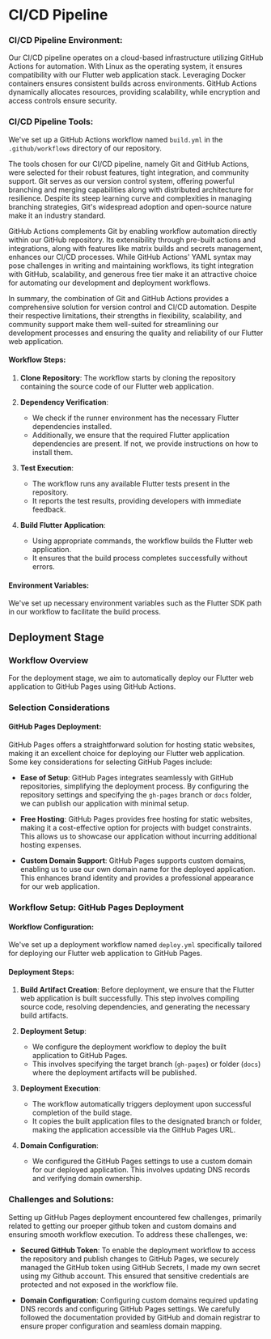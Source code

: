 # CI/CD Pipeline

### CI/CD Pipeline Environment:

Our CI/CD pipeline operates on a cloud-based infrastructure utilizing GitHub Actions for automation. With Linux as the operating system, it ensures compatibility with our Flutter web application stack. Leveraging Docker containers ensures consistent builds across environments. GitHub Actions dynamically allocates resources, providing scalability, while encryption and access controls ensure security. 

### CI/CD Pipeline Tools:

We've set up a GitHub Actions workflow named `build.yml` in the `.github/workflows` directory of our repository.

The tools chosen for our CI/CD pipeline, namely Git and GitHub Actions, were selected for their robust features, tight integration, and community support. Git serves as our version control system, offering powerful branching and merging capabilities along with distributed architecture for resilience. Despite its steep learning curve and complexities in managing branching strategies, Git's widespread adoption and open-source nature make it an industry standard.

GitHub Actions complements Git by enabling workflow automation directly within our GitHub repository. Its extensibility through pre-built actions and integrations, along with features like matrix builds and secrets management, enhances our CI/CD processes. While GitHub Actions' YAML syntax may pose challenges in writing and maintaining workflows, its tight integration with GitHub, scalability, and generous free tier make it an attractive choice for automating our development and deployment workflows.

In summary, the combination of Git and GitHub Actions provides a comprehensive solution for version control and CI/CD automation. Despite their respective limitations, their strengths in flexibility, scalability, and community support make them well-suited for streamlining our development processes and ensuring the quality and reliability of our Flutter web application.

#### Workflow Steps:

1. **Clone Repository**: The workflow starts by cloning the repository containing the source code of our Flutter web application.

2. **Dependency Verification**:
   - We check if the runner environment has the necessary Flutter dependencies installed.
   - Additionally, we ensure that the required Flutter application dependencies are present. If not, we provide instructions on how to install them.

3. **Test Execution**:
   - The workflow runs any available Flutter tests present in the repository.
   - It reports the test results, providing developers with immediate feedback.

4. **Build Flutter Application**:
   - Using appropriate commands, the workflow builds the Flutter web application.
   - It ensures that the build process completes successfully without errors.

#### Environment Variables:

We've set up necessary environment variables such as the Flutter SDK path in our workflow to facilitate the build process.

## Deployment Stage

### Workflow Overview

For the deployment stage, we aim to automatically deploy our Flutter web application to GitHub Pages using GitHub Actions.

### Selection Considerations

#### GitHub Pages Deployment:

GitHub Pages offers a straightforward solution for hosting static websites, making it an excellent choice for deploying our Flutter web application. Some key considerations for selecting GitHub Pages include:

- **Ease of Setup**: GitHub Pages integrates seamlessly with GitHub repositories, simplifying the deployment process. By configuring the repository settings and specifying the `gh-pages` branch or `docs` folder, we can publish our application with minimal setup.

- **Free Hosting**: GitHub Pages provides free hosting for static websites, making it a cost-effective option for projects with budget constraints. This allows us to showcase our application without incurring additional hosting expenses.

- **Custom Domain Support**: GitHub Pages supports custom domains, enabling us to use our own domain name for the deployed application. This enhances brand identity and provides a professional appearance for our web application.

### Workflow Setup: GitHub Pages Deployment

#### Workflow Configuration:

We've set up a deployment workflow named `deploy.yml` specifically tailored for deploying our Flutter web application to GitHub Pages.

#### Deployment Steps:

1. **Build Artifact Creation**: Before deployment, we ensure that the Flutter web application is built successfully. This step involves compiling source code, resolving dependencies, and generating the necessary build artifacts.

2. **Deployment Setup**:
   - We configure the deployment workflow to deploy the built application to GitHub Pages.
   - This involves specifying the target branch (`gh-pages`) or folder (`docs`) where the deployment artifacts will be published.

3. **Deployment Execution**:
   - The workflow automatically triggers deployment upon successful completion of the build stage.
   - It copies the built application files to the designated branch or folder, making the application accessible via the GitHub Pages URL.

4. **Domain Configuration**:
   - We configured the GitHub Pages settings to use a custom domain for our deployed application. This involves updating DNS records and verifying domain ownership.

### Challenges and Solutions:

Setting up GitHub Pages deployment encountered few challenges, primarily related to getting our proeper github token and custom domains and ensuring smooth workflow execution. To address these challenges, we:

- **Secured GitHub Token**: To enable the deployment workflow to access the repository and publish changes to GitHub Pages, we securely managed the GitHub token using GitHub Secrets, I made my own secret using my Github account. This ensured that sensitive credentials are protected and not exposed in the workflow file.

- **Domain Configuration**: Configuring custom domains required updating DNS records and configuring GitHub Pages settings. We carefully followed the documentation provided by GitHub and domain registrar to ensure proper configuration and seamless domain mapping.
